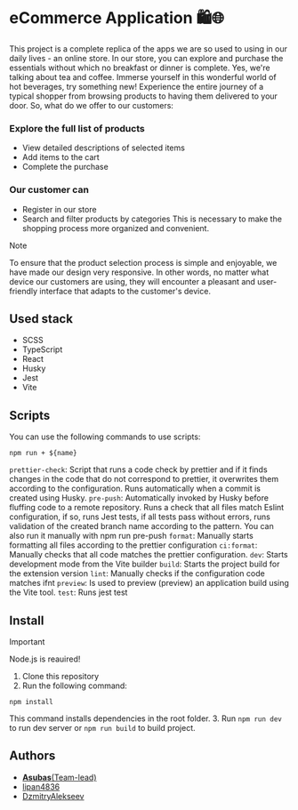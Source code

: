 # eCommerce Application 🛍️🌐
This project is a complete replica of the apps we are so used to using in our daily lives - an online store. In our store, you can explore and purchase the essentials without which no breakfast or dinner is complete. Yes, we're talking about tea and coffee.
Immerse yourself in this wonderful world of hot beverages, try something new! Experience the entire journey of a typical shopper from browsing products to having them delivered to your door.
So, what do we offer to our customers:

### Explore the full list of products
- View detailed descriptions of selected items
- Add items to the cart
- Complete the purchase

### Our customer can
- Register in our store
- Search and filter products by categories
This is necessary to make the shopping process more organized and convenient.

> [!NOTE]
> To ensure that the product selection process is simple and enjoyable, we have made our design very responsive. In other words, no matter what device our customers are using, they will encounter a pleasant and user-friendly interface that adapts to the customer's device.

## Used stack
- SCSS
- TypeScript
- React
- Husky
- Jest
- Vite

## Scripts
You can use the following commands to use scripts:
```
npm run + ${name} 
```
`prettier-check`: Script that runs a code check by prettier and if it finds changes in the code that do not correspond to prettier, it overwrites them according to the configuration. Runs automatically when a commit is created using Husky.
`pre-push`: Automatically invoked by Husky before fluffing code to a remote repository. Runs a check that all files match Eslint configuration, if so, runs Jest tests, if all tests pass without errors, runs validation of the created branch name according to the pattern. You can also run it manually with npm run pre-push
`format`: Manually starts formatting all files according to the prettier configuration
`ci:format`: Manually checks that all code matches the prettier configuration.
`dev`: Starts development mode from the Vite builder
`build`: Starts the project build for the extension version
`lint`: Manually checks if the configuration code matches ifnt
`preview`: Is used to preview (preview) an application build using the Vite tool.
`test`: Runs jest test

## Install

> [!IMPORTANT]
> Node.js is reauired!

1. Clone this repository
2. Run the following command:
```
npm install
```
This command installs dependencies in the root folder.
3. Run `npm run dev` to run dev server or `npm run build` to build project.

## Authors
- [**Asubas**(Team-lead)](https://github.com/Asubas)
- [lipan4836](https://github.com/lipan4836)
- [DzmitryAlekseev](https://github.com/dzmitryalekseev)